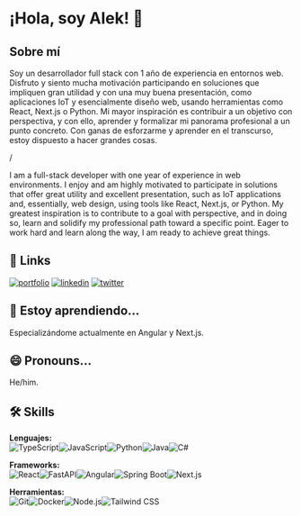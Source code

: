 
# ¡Hola, soy Alek! 👋


## Sobre mí
Soy un desarrollador full stack con 1 año de experiencia en entornos web. Disfruto y siento mucha motivación participando en soluciones que impliquen gran utilidad y con una muy buena presentación, como aplicaciones IoT y esencialmente diseño web, usando herramientas como React, Next.js o Python. Mi mayor inspiración es contribuir a un objetivo con perspectiva, y con ello, aprender y formalizar mi panorama profesional a un punto concreto. Con ganas de esforzarme y aprender en el transcurso, estoy dispuesto a hacer grandes cosas.

/

I am a full-stack developer with one year of experience in web environments. I enjoy and am highly motivated to participate in solutions that offer great utility and excellent presentation, such as IoT applications and, essentially, web design, using tools like React, Next.js, or Python. My greatest inspiration is to contribute to a goal with perspective, and in doing so, learn and solidify my professional path toward a specific point. Eager to work hard and learn along the way, I am ready to achieve great things.


## 🔗 Links
[![portfolio](https://img.shields.io/badge/my_portfolio-000?style=for-the-badge&logo=ko-fi&logoColor=white)](https://aleknss.github.io/portfolio/)
[![linkedin](https://img.shields.io/badge/linkedin-0A66C2?style=for-the-badge&logo=linkedin&logoColor=white)](https://www.linkedin.com/in/alek-suso-bondoc-b91b15294/)
[![twitter](https://img.shields.io/badge/twitter-1DA1F2?style=for-the-badge&logo=twitter&logoColor=white)](https://twitter.com/aleksuso)


## 🧠 Estoy aprendiendo...

Especializándome actualmente en Angular y Next.js.

## 😄 Pronouns...

He/him.

## 🛠 Skills
**Lenguajes:**  
![TypeScript](https://img.shields.io/badge/TypeScript-007ACC?style=for-the-badge&logo=typescript&logoColor=white)![JavaScript](https://img.shields.io/badge/JavaScript-F7DF1E?style=for-the-badge&logo=javascript&logoColor=black)![Python](https://img.shields.io/badge/Python-3776AB?style=for-the-badge&logo=python&logoColor=white)![Java](https://img.shields.io/badge/Java-ED8B00?style=for-the-badge&logo=openjdk&logoColor=white)![C#](https://img.shields.io/badge/C%23-239120?style=for-the-badge&logo=c-sharp&logoColor=white)

**Frameworks:**  
![React](https://img.shields.io/badge/React-20232A?style=for-the-badge&logo=react&logoColor=61DAFB)![FastAPI](https://img.shields.io/badge/FastAPI-009688?style=for-the-badge&logo=fastapi&logoColor=white)![Angular](https://img.shields.io/badge/Angular-DD0031?style=for-the-badge&logo=angular&logoColor=white)![Spring Boot](https://img.shields.io/badge/Spring_Boot-6DB33F?style=for-the-badge&logo=spring-boot&logoColor=white)![Next.js](https://img.shields.io/badge/Next.js-000000?style=for-the-badge&logo=nextdotjs&logoColor=white)

**Herramientas:**  
![Git](https://img.shields.io/badge/Git-F05032?style=for-the-badge&logo=git&logoColor=white)![Docker](https://img.shields.io/badge/Docker-2496ED?style=for-the-badge&logo=docker&logoColor=white)![Node.js](https://img.shields.io/badge/Node.js-43853D?style=for-the-badge&logo=node.js&logoColor=white)![Tailwind CSS](https://img.shields.io/badge/Tailwind_CSS-38B2AC?style=for-the-badge&logo=tailwind-css&logoColor=white)

